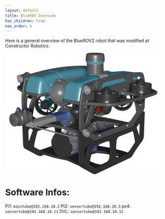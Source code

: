 ```yaml
---
layout: default
title: BlueROV Overview
has_children: true
nav_order: 4
---
```


Here is a general overview of the BlueROV2 robot that was modified at Constructor Robotics.





![BlueROV2 CAD](/figures/BlueROV2CAD.png)



# Software Infos:
Pi1: `maintube@192.168.10.2`
Pi2: `sensortube@192.168.10.3`
px4: `sensortube@192.168.10.11`
DVL: `sensortube@192.168.10.12`